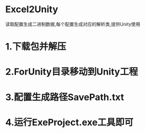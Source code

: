 # Excel2Unity
读取配置生成二进制数据,每个配置生成对应的解析类,提供Unity使用

# 1.下载包并解压
# 2.ForUnity目录移动到Unity工程
# 3.配置生成路径SavePath.txt
# 4.运行ExeProject.exe工具即可
